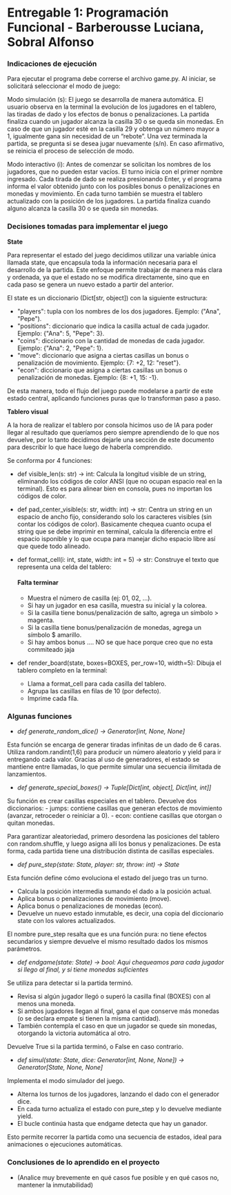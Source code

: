 # Entregable 1: Programación Funcional - Barberousse Luciana, Sobral Alfonso

### Indicaciones de ejecución

Para ejecutar el programa debe correrse el archivo game.py. Al iniciar, se solicitará seleccionar el modo de juego:

Modo simulación (s): El juego se desarrolla de manera automática. El usuario observa en la terminal la evolución de los jugadores en el tablero, las tiradas de dado y los efectos de bonus o penalizaciones. La partida finaliza cuando un jugador alcanza la casilla 30 o se queda sin monedas. En caso de que un jugador esté en la casilla 29 y obtenga un número mayor a 1, igualmente gana sin necesidad de un “rebote”. Una vez terminada la partida, se pregunta si se desea jugar nuevamente (s/n). En caso afirmativo, se reinicia el proceso de selección de modo.

Modo interactivo (i): Antes de comenzar se solicitan los nombres de los jugadores, que no pueden estar vacíos. El turno inicia con el primer nombre ingresado.
Cada tirada de dado se realiza presionando Enter, y el programa informa el valor obtenido junto con los posibles bonus o penalizaciones en monedas y movimiento.
En cada turno también se muestra el tablero actualizado con la posición de los jugadores. La partida finaliza cuando alguno alcanza la casilla 30 o se queda sin monedas.

### Decisiones tomadas para implementar el juego

__State__

Para representar el estado del juego decidimos utilizar una variable única llamada state, que encapsula toda la información necesaria para el desarrollo de la partida. Este enfoque permite trabajar de manera más clara y ordenada, ya que el estado no se modifica directamente, sino que en cada paso se genera un nuevo estado a partir del anterior.

El state es un diccionario (Dict[str, object]) con la siguiente estructura:
- "players": tupla con los nombres de los dos jugadores. Ejemplo: ("Ana", "Pepe").
- "positions": diccionario que indica la casilla actual de cada jugador. Ejemplo: {"Ana": 5, "Pepe": 3}.
- "coins": diccionario con la cantidad de monedas de cada jugador. Ejemplo: {"Ana": 2, "Pepe": 1}.
- "move": diccionario que asigna a ciertas casillas un bonus o penalización de movimiento. Ejemplo: {7: +2, 12: "reset"}.
- "econ": diccionario que asigna a ciertas casillas un bonus o penalización de monedas. Ejemplo: {8: +1, 15: -1}.

De esta manera, todo el flujo del juego puede modelarse a partir de este estado central, aplicando funciones puras que lo transforman paso a paso.

__Tablero visual__

A la hora de realizar el tablero por consola hicimos uso de IA para poder llegar al resultado que queríamos pero siempre aprendiendo de lo que nos devuelve, por lo tanto decidimos dejarle una sección de este documento para describir lo que hace luego de haberla comprendido.

Se conforma por 4 funciones:
- def visible_len(s: str) -> int: Calcula la longitud visible de un string, eliminando los códigos de color ANSI (que no ocupan espacio real en la terminal). Esto es para alinear bien en consola, pues no importan los códigos de color.
  
- def pad_center_visible(s: str, width: int) -> str: Centra un string en un espacio de ancho fijo, considerando solo los caracteres visibles (sin contar los códigos de color). Basicamente chequea cuanto ocupa el string que se debe imprimir en terminal, calcula la diferencia entre el espacio isponible y lo que ocupa para manejar dicho espacio libre  así que quede todo alineado.
  
- def format_cell(i: int, state, width: int = 5) -> str: Construye el texto que representa una celda del tablero:
  #### Falta terminar
  - Muestra el número de casilla (ej: 01, 02, ...).
  - Si hay un jugador en esa casilla, muestra su inicial y la colorea.
  - Si la casilla tiene bonus/penalización de salto, agrega un símbolo > magenta.
  - Si la casilla tiene bonus/penalización de monedas, agrega un símbolo $ amarillo.
  - Si hay ambos bonus .... NO se que hace porque creo que no esta commiteado jaja

- def render_board(state, boxes=BOXES, per_row=10, width=5): Dibuja el tablero completo en la terminal:
  - Llama a format_cell para cada casilla del tablero.
  - Agrupa las casillas en filas de 10 (por defecto).
  - Imprime cada fila.

### Algunas funciones

- _def generate_random_dice() -> Generator[int, None, None]_

Esta función se encarga de generar tiradas infinitas de un dado de 6 caras. Utiliza random.randint(1,6) para producir un número aleatorio y yield para ir entregando cada valor. Gracias al uso de generadores, el estado se mantiene entre llamadas, lo que permite simular una secuencia ilimitada de lanzamientos.

- _def generate_special_boxes() -> Tuple[Dict[int, object], Dict[int, int]]_

Su función es crear casillas especiales en el tablero. Devuelve dos diccionarios:
    - jumps: contiene casillas que generan efectos de movimiento (avanzar, retroceder o reiniciar a 0).
    - econ: contiene casillas que otorgan o quitan monedas.
  
Para garantizar aleatoriedad, primero desordena las posiciones del tablero con random.shuffle, y luego asigna allí los bonus y penalizaciones. De esta forma, cada partida tiene una distribución distinta de casillas especiales.

- _def pure_step(state: State, player: str, throw: int) -> State_

Esta función define cómo evoluciona el estado del juego tras un turno.
  - Calcula la posición intermedia sumando el dado a la posición actual.
  - Aplica bonus o penalizaciones de movimiento (move).
  - Aplica bonus o penalizaciones de monedas (econ).
  - Devuelve un nuevo estado inmutable, es decir, una copia del diccionario state con los valores actualizados.

El nombre pure_step resalta que es una función pura: no tiene efectos secundarios y siempre devuelve el mismo resultado dados los mismos parámetros.

- _def endgame(state: State) -> bool:  Aqui chequeamos para cada jugador si llego al final, y si tiene monedas suficientes_

Se utiliza para detectar si la partida terminó. 
- Revisa si algún jugador llegó o superó la casilla final (BOXES) con al menos una moneda.
- Si ambos jugadores llegan al final, gana el que conserve más monedas (o se declara empate si tienen la misma cantidad).
- También contempla el caso en que un jugador se quede sin monedas, otorgando la victoria automática al otro.

Devuelve True si la partida terminó, o False en caso contrario.

- _def simul(state: State, dice: Generator[int, None, None]) -> Generator[State, None, None]_

Implementa el modo simulador del juego.

- Alterna los turnos de los jugadores, lanzando el dado con el generador dice.
- En cada turno actualiza el estado con pure_step y lo devuelve mediante yield.
- El bucle continúa hasta que endgame detecta que hay un ganador.

Esto permite recorrer la partida como una secuencia de estados, ideal para animaciones o ejecuciones automáticas.

### Conclusiones de lo aprendido en el proyecto 
- (Analice muy brevemente en qué casos fue posible y en qué casos no, mantener la inmutabilidad)

